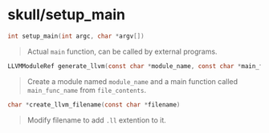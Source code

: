 # skull/setup_main

```c
int setup_main(int argc, char *argv[])
```

> Actual `main` function, can be called by external programs.

```c
LLVMModuleRef generate_llvm(const char *module_name, const char *main_func_name, char *file_contents)
```

> Create a module named `module_name` and a main function called
> `main_func_name` from `file_contents`.

```c
char *create_llvm_filename(const char *filename)
```

> Modify filename to add `.ll` extention to it.

